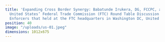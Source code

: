 ```yaml
---
title: 'Expanding Cross Border Synergy: Babatunde Irukera, DG, FCCPC, at a recent
  United States’ Federal Trade Commission (FTC) Round Table Discussion for International
  Enforcers that held at the FTC headquarters in Washington DC, United States of America.'
position: 40
image: "/uploads/us-01.jpeg"
dimensions: 1012x675
---
```



